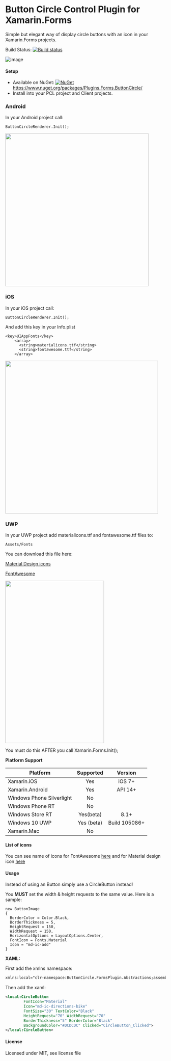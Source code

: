 # Button Circle Control Plugin for Xamarin.Forms

Simple but elegant way of display circle buttons with an icon in your Xamarin.Forms projects. 

Build Status: [![Build status](https://ci.appveyor.com/api/projects/status/1yyib3ysj80mas1w?svg=true)](https://ci.appveyor.com/project/wilsonvargas/buttoncircleplugin)

![image](https://raw.githubusercontent.com/wilsonvargas/ButtonCirclePlugin/master/images/screenshots/image.png)

#### Setup
* Available on NuGet: [![NuGet](https://buildstats.info/nuget/Plugins.Forms.ButtonCircle)](https://www.nuget.org/packages/Plugins.Forms.ButtonCircle/) https://www.nuget.org/packages/Plugins.Forms.ButtonCircle/
* Install into your PCL project and Client projects.

### Android

In your Android project call:

```
ButtonCircleRenderer.Init();
```
<img src="https://raw.githubusercontent.com/wilsonvargas/ButtonCirclePlugin/master/images/screenshots/android.png" 
data-canonical-src="https://raw.githubusercontent.com/wilsonvargas/ButtonCirclePlugin/master/images/screenshots/android.png"
 width="450" height="480" />

### iOS

In your iOS project call:

```
ButtonCircleRenderer.Init();
```

And add this key in your Info.plist

```
<key>UIAppFonts</key>
    <array>
      <string>materialicons.ttf</string>
      <string>fontawesome.ttf</string>
    </array>
```

<img src="https://raw.githubusercontent.com/wilsonvargas/ButtonCirclePlugin/master/images/screenshots/ios.png" 
data-canonical-src="https://raw.githubusercontent.com/wilsonvargas/ButtonCirclePlugin/master/images/screenshots/ios.png"
 width="480" height="480" />


### UWP

In your UWP project add materialicons.ttf and fontawesome.ttf files to:

```
Assets/Fonts
```

You can download this file here:

[Material Design icons](https://github.com/wilsonvargas/ButtonCirclePlugin/blob/master/src/ButtonCircle/ButtonCircle.FormsPlugin.UWP/Assets/Fonts/materialicons.ttf)

[FontAwesome](https://github.com/wilsonvargas/ButtonCirclePlugin/blob/master/src/ButtonCircle/ButtonCircle.FormsPlugin.UWP/Assets/Fonts/fontawesome.ttf)

<img src="https://raw.githubusercontent.com/wilsonvargas/ButtonCirclePlugin/master/images/screenshots/windows.png" 
data-canonical-src="https://raw.githubusercontent.com/wilsonvargas/ButtonCirclePlugin/master/images/screenshots/windows.png"
 width="310" height="510" />


You must do this AFTER you call Xamarin.Forms.Init();

**Platform Support**

|Platform|Supported|Version|
| ------------------- | :-----------: | :------------------: |
|Xamarin.iOS|Yes|iOS 7+|
|Xamarin.Android|Yes|API 14+|
|Windows Phone Silverlight|No|
|Windows Phone RT|No|
|Windows Store RT|Yes(beta)|8.1+ 
|Windows 10 UWP|Yes (beta)|Build 105086+
|Xamarin.Mac|No||

#### List of icons
You can see name of icons
for FontAwesome [here](https://github.com/wilsonvargas/ButtonCirclePlugin/blob/master/src/ButtonCircle/ButtonCircle.FormsPlugin.Abstractions/FontAwesome/FontAwesomeCollection.cs)
and for Material design icon [here](https://github.com/wilsonvargas/ButtonCirclePlugin/blob/master/src/ButtonCircle/ButtonCircle.FormsPlugin.Abstractions/Material/MaterialCollection.cs)

#### Usage
Instead of using an Button simply use a CircleButton instead!

You **MUST** set the width & height requests to the same value. Here is a sample:
```
new ButtonImage
{
  BorderColor = Color.Black,
  BorderThickness = 5,
  HeightRequest = 150,
  WidthRequest = 150,
  HorizontalOptions = LayoutOptions.Center,
  FontIcon = Fonts.Material
  Icon = "md-ic-add"
}
```

**XAML:**

First add the xmlns namespace:
```xml
xmlns:local="clr-namespace:ButtonCircle.FormsPlugin.Abstractions;assembly=ButtonCircle.FormsPlugin.Abstractions"
```

Then add the xaml:

```xml
<local:CircleButton 
        FontIcon="Material"
        Icon="md-ic-directions-bike" 
        FontSize="30" TextColor="Black" 
        HeightRequest="70" WidthRequest="70" 
        BorderThickness="5" BorderColor="Black" 
        BackgroundColor="#DCDCDC" Clicked="CircleButton_Clicked">
</local:CircleButton>
```

#### License
Licensed under MIT, see license file
